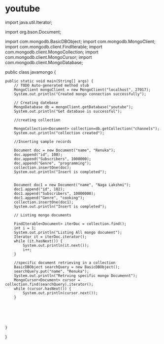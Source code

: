 # youtube
import java.util.Iterator;

import org.bson.Document;

import com.mongodb.BasicDBObject;
import com.mongodb.MongoClient;
import com.mongodb.client.FindIterable;
import com.mongodb.client.MongoCollection;
import com.mongodb.client.MongoCursor;
import com.mongodb.client.MongoDatabase;

public class javamongo {

	public static void main(String[] args) {
		// TODO Auto-generated method stub
		MongoClient mongoClient = new MongoClient("localhost", 27017);
		System.out.println("Created mongo connection successfully");
		
		// Creating datebase
		MongoDatabase db = mongoClient.getDatabase("youtube");
		System.out.println("Get database is successful");
		
		//creating collection
		
		MongoCollection<Document> collection=db.getCollection("channels");
		System.out.println("collection created");
		
		//Inserting sample records
		
		Document doc = new Document("name", "Renuka");
		doc.append("id", 100);
		doc.append("Subscribers", 1000000);
		doc.append("Genre", "programming");
		collection.insertOne(doc);
		System.out.println("Insert is completed");
		
		
		Document doc1 = new Document("name", "Naga Lakshmi");
		doc1.append("id", 102);
		doc1.append("Subscribers", 10000000);
		doc1.append("Genre", "cooking");
		collection.insertOne(doc1);
		System.out.println("Insert is completed");
		
		// Listing mongo documents
		
		FindIterable<Document> iterDoc = collection.find();
		int i = 1;
		System.out.println("Listing All mongo document");
		Iterator it = iterDoc.iterator();
		while (it.hasNext()) {
			System.out.println(it.next());
			i++;
		}
		
		//specific document retrieving in a collection
		BasicDBObject searchQuery = new BasicDBObject();
		searchQuery.put("name", "Renuka");
		System.out.println("Retrving specific mongo Documennt");
		MongoCursor<Document> cursor = collection.find(searchQuery).iterator();
		while (cursor.hasNext()) {
			System.out.println(cursor.next());
		}
		
		
		
		  
		

	}

}

